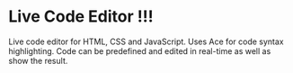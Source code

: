 # Live Code Editor !!! 


Live code editor for HTML, CSS and JavaScript. Uses Ace for code syntax highlighting. Code can be predefined and edited in real-time as well as show the result.
